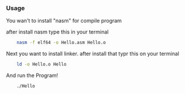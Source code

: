 ### Usage

You wan't to install "nasm" for compile program

after install nasm type this in your terminal

```bash
    nasm -f elf64 -o Hello.asm Hello.o
```
    
Next you want to install linker. after install that typr this on your terminal
```bash
    ld -o Hello.o Hello
```
      
And run the Program!
```bash
    ./Hello
```
